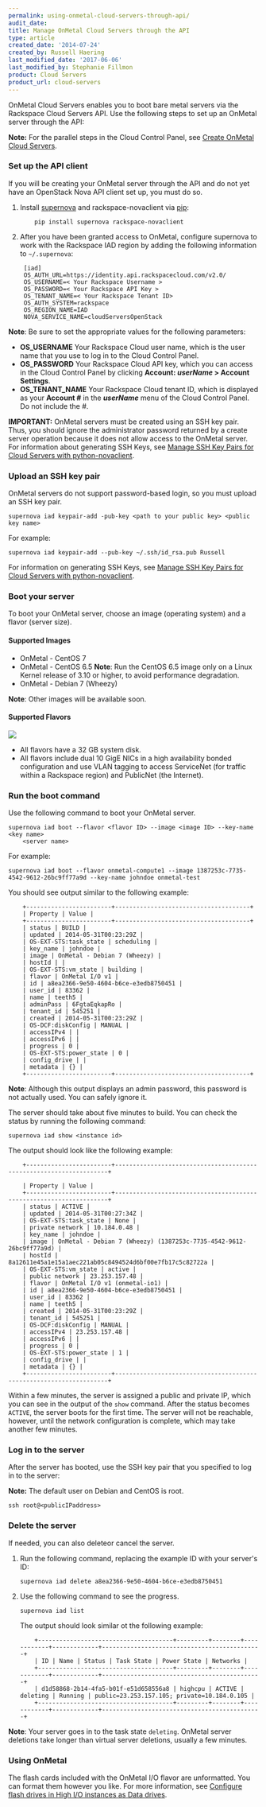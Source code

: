 ```yaml
---
permalink: using-onmetal-cloud-servers-through-api/
audit_date:
title: Manage OnMetal Cloud Servers through the API
type: article
created_date: '2014-07-24'
created_by: Russell Haering
last_modified_date: '2017-06-06'
last_modified_by: Stephanie Fillmon
product: Cloud Servers
product_url: cloud-servers
---
```


OnMetal Cloud Servers enables you to boot bare metal servers via the
Rackspace Cloud Servers API. Use the following steps to set up an
OnMetal server through the API:

**Note:** For the parallel steps in the Cloud Control Panel, see [Create OnMetal Cloud Servers](/support/how-to/create-onmetal-cloud-servers).

### Set up the API client

If you will be creating your OnMetal server through the API and do not
yet have an OpenStack Nova API client set up, you must do so.

1.  Install [supernova](https://supernova.readthedocs.org/en/latest/) and
    rackspace-novaclient via [pip](https://pip.pypa.io/en/latest/):

            pip install supernova rackspace-novaclient


2.  After you have been granted access to OnMetal, configure supernova
    to work with the Rackspace IAD region by adding the following
    information to `~/.supernova`:

         [iad]
         OS_AUTH_URL=https://identity.api.rackspacecloud.com/v2.0/
         OS_USERNAME=< Your Rackspace Username >
         OS_PASSWORD=< Your Rackspace API Key >
         OS_TENANT_NAME=< Your Rackspace Tenant ID>
         OS_AUTH_SYSTEM=rackspace
         OS_REGION_NAME=IAD
         NOVA_SERVICE_NAME=cloudServersOpenStack


**Note**: Be sure to set the appropriate values for the following
parameters:

-   **OS\_USERNAME** Your Rackspace Cloud user name, which is the user
    name that you use to log in to the Cloud Control Panel.
-   **OS\_PASSWORD** Your Rackspace Cloud API key, which you can access
    in the Cloud Control Panel by clicking **Account: *userName* &gt;
    Account Settings**.
-   **OS\_TENANT\_NAME** Your Rackspace Cloud tenant ID, which is
    displayed as your **Account \#** in the ***userName*** menu
    of the Cloud Control Panel. Do not include the \#.

**IMPORTANT:** OnMetal servers must be created using an SSH key pair.
Thus, you should ignore the administrator password returned by a create
server operation because it does not allow access to the OnMetal server.
For information about generating SSH Keys, see [Manage SSH Key Pairs for
Cloud Servers with
python-novaclient](/support/how-to/manage-ssh-key-pairs-for-cloud-servers-with-python-novaclient).

### Upload an SSH key pair

OnMetal servers do not support password-based login, so you must upload
an SSH key pair.

    supernova iad keypair-add -pub-key <path to your public key> <public key name>

For example:

    supernova iad keypair-add --pub-key ~/.ssh/id_rsa.pub Russell

For information on generating SSH Keys, see [Manage SSH Key Pairs for
Cloud Servers with
python-novaclient](/support/how-to/manage-ssh-key-pairs-for-cloud-servers-with-python-novaclient).

### Boot your server

To boot your OnMetal server, choose an image (operating system) and a
flavor (server size).

#### Supported Images

-   OnMetal - CentOS 7
-   OnMetal - CentOS 6.5
    **Note**: Run the CentOS 6.5 image only on a Linux Kernel release of
    3.10 or higher, to avoid performance degradation.
-   OnMetal - Debian 7 (Wheezy)

**Note**: Other images will be available soon.

#### Supported Flavors

![](SupportedFlavors_0.png)

-   All flavors have a 32 GB system disk.
-   All flavors include dual 10 GigE NICs in a high availability bonded
    configuration and use VLAN tagging to access ServiceNet (for traffic
    within a Rackspace region) and PublicNet (the Internet).

### Run the boot command

Use the following command to boot your OnMetal server.

    supernova iad boot --flavor <flavor ID> --image <image ID> --key-name <key name>
        <server name>

For example:

`supernova iad boot --flavor onmetal-compute1 --image 1387253c-7735-4542-9612-26bc9ff77a9d --key-name johndoe onmetal-test`

You should see output similar to the following example:

        +------------------------+--------------------------------------+
        | Property | Value |
        +------------------------+--------------------------------------+
        | status | BUILD |
        | updated | 2014-05-31T00:23:29Z |
        | OS-EXT-STS:task_state | scheduling |
        | key_name | johndoe |
        | image | OnMetal - Debian 7 (Wheezy) |
        | hostId | |
        | OS-EXT-STS:vm_state | building |
        | flavor | OnMetal I/O v1 |
        | id | a8ea2366-9e50-4604-b6ce-e3edb8750451 |
        | user_id | 83362 |
        | name | teeth5 |
        | adminPass | 6FgtaEqkapRo |
        | tenant_id | 545251 |
        | created | 2014-05-31T00:23:29Z |
        | OS-DCF:diskConfig | MANUAL |
        | accessIPv4 | |
        | accessIPv6 | |
        | progress | 0 |
        | OS-EXT-STS:power_state | 0 |
        | config_drive | |
        | metadata | {} |
        +------------------------+--------------------------------------+

**Note**: Although this output displays an admin password, this password
is not actually used. You can safely ignore it.

The server should take about five minutes to build. You can check the
status by running the following command:

    supernova iad show <instance id>

The output should look like the following example:

        +------------------------+--------------------------------------------------------------------+

        | Property | Value |
        +------------------------+--------------------------------------------------------------------+
        | status | ACTIVE |
        | updated | 2014-05-31T00:27:34Z |
        | OS-EXT-STS:task_state | None |
        | private network | 10.184.0.48 |
        | key_name | johndoe |
        | image | OnMetal - Debian 7 (Wheezy) (1387253c-7735-4542-9612-26bc9ff77a9d) |
        | hostId | 8a12611e45a1e15a1aec221ab05c8494524d6bf00e7fb17c5c82722a |
        | OS-EXT-STS:vm_state | active |
        | public network | 23.253.157.48 |
        | flavor | OnMetal I/O v1 (onmetal-io1) |
        | id | a8ea2366-9e50-4604-b6ce-e3edb8750451 |
        | user_id | 83362 |
        | name | teeth5 |
        | created | 2014-05-31T00:23:29Z |
        | tenant_id | 545251 |
        | OS-DCF:diskConfig | MANUAL |
        | accessIPv4 | 23.253.157.48 |
        | accessIPv6 | |
        | progress | 0 |
        | OS-EXT-STS:power_state | 1 |
        | config_drive | |
        | metadata | {} |
        +------------------------+--------------------------------------------------------------------+

Within a few minutes, the server is assigned a public and private IP,
which you can see in the output of the `show` command. After the status
becomes `ACTIVE`, the server boots for the first time. The server will
not be reachable, however, until the network configuration is complete,
which may take another few minutes.

### Log in to the server

After the server has booted, use the SSH key pair that you specified to
log in to the server:

**Note:** The default user on Debian and CentOS is root.

    ssh root@<publicIPaddress>

### Delete the server

If needed, you can also deleteor cancel the server.

1.  Run the following command, replacing the example ID with your
    server's ID:

        supernova iad delete a8ea2366-9e50-4604-b6ce-e3edb8750451

2.  Use the following command to see the progress.

        supernova iad list

    The output should look similar ot the following example:

            +--------------------------------------+---------+--------+------------+-------------+---------------------------------------------+
            | ID | Name | Status | Task State | Power State | Networks |
            +--------------------------------------+---------+--------+------------+-------------+---------------------------------------------+
            | d1d58868-2b14-4fa5-b01f-e51d658556a8 | highcpu | ACTIVE | deleting | Running | public=23.253.157.105; private=10.184.0.105 |
            +--------------------------------------+---------+--------+------------+-------------+---------------------------------------------+

**Note**: Your server goes in to the task state `deleting`. OnMetal
server deletions take longer than virtual server deletions, usually a
few minutes.

### Using OnMetal

The flash cards included with the OnMetal I/O flavor are unformatted.
You can format them however you like. For more information, see
[Configure flash drives in High I/O instances as Data
drives](/support/how-to/configure-flash-drives-in-high-io-instances-as-data-drives).
